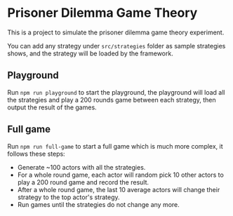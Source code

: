 # Prisoner Dilemma Game Theory

This is a project to simulate the prisoner dilemma game theory experiment.

You can add any strategy under `src/strategies` folder as sample strategies shows, and the strategy will be loaded by the framework.

## Playground

Run `npm run playground` to start the playground, the playground will load all the strategies and play a 200 rounds game between each strategy, then output the result of the games.

## Full game

Run `npm run full-game` to start a full game which is much more complex, it follows these steps:

- Generate ~100 actors with all the strategies.
- For a whole round game, each actor will random pick 10 other actors to play a 200 round game and record the result.
- After a whole round game, the last 10 average actors will change their strategy to the top actor's strategy.
- Run games until the strategies do not change any more.
